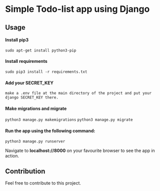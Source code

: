 # Simple Todo-list app using Django

## Usage
#### Install pip3
```sudo apt-get install python3-pip```
#### Install requirements
```sudo pip3 install -r requirements.txt```

#### Add your SECRET_KEY
```make a .env file at the main directory of the project and put your django SECRET_KEY there.```

#### Make migrations and migrate
```python3 manage.py makemigrations```
```python3 manage.py migrate```
#### Run the app using the following command:
```python3 manage.py runserver```


Navigate to **localhost://8000** on your favourite browser to see the app in action.

## Contribution
Feel free to contribute to this project.
